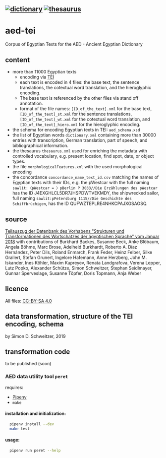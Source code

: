 [![dictionary](https://github.com/JKatzwinkel/aed-tei/actions/workflows/dictionary.yml/badge.svg)](https://github.com/JKatzwinkel/aed-tei/actions/workflows/dictionary.yml)
[![thesaurus](https://github.com/JKatzwinkel/aed-tei/actions/workflows/thesaurus.yml/badge.svg)](https://github.com/JKatzwinkel/aed-tei/actions/workflows/thesaurus.yml)
---

# aed-tei
Corpus of Egyptian Texts for the AED - Ancient Egyptian Dictionary

## content
- more than 11000 Egyptian texts
  - encoding via [TEI](https://tei-c.org/)
  - each text is encoded in 4 files: the base text, the sentence translations, the cotextual word translation, and the hieroglyphic encoding.
  - The base text is referenced by the other files via stand off annotation.
  - format of the file names: `[ID_of_the_text].xml` for the base text, `[ID_of_the_text]_st.xml` for the sentence translations, `[ID_of_the_text]_wt.xml` for the cotextual word translation, and `[ID_of_the_text]_hiero.xml` for the hieroglyphic encoding.
- the schema for encoding Egyptian texts in TEI: `aed_schema.xsd`
- the list of Egyptian words `dictionary.xml` containing more than 30000 entries with transcription, German translation, part of speech, and bibliographical information.
- the thesaurus `thesaurus.xml` used for enriching the metadata with controlled vocabulary, e.g. present location, find spot, date, or object types.
- the file `morphologicalFeatures.xml` with the used morphological encoding
- the concordance `concordance_name_text_id.csv` matching the names of Egyptian texts with their IDs, e.g. the pWestcar with the full naming `sawlit:〈pWestcar = 〉pBerlin P 3033//Die Erzählungen des pWestcar` has the ID J4EXGHLCL5DR7JHSPDWTVEKMDY, the shipwrecked sailor, full naming `sawlit:pPetersburg 1115//Die Geschichte des Schiffbrüchigen`, has the ID QUFWZTEPLRE4NHKCPAJXGSAOSQ.

## source
[Teilauszug der Datenbank des Vorhabens "Strukturen und Transformationen des Wortschatzes der ägyptischen Sprache" vom Januar 2018](https://nbn-resolving.org/urn:nbn:de:kobv:b4-opus4-29190) with contributions of Burkhard Backes, Susanne Beck, Anke Blöbaum, Angela Böhme, Marc Brose, Adelheid Burkhardt, Roberto A. Díaz Hernández, Peter Dils, Roland Enmarch, Frank Feder, Heinz Felber, Silke Grallert, Stefan Grunert, Ingelore Hafemann, Anne Herzberg, John M. Iskander, Ines Köhler, Maxim Kupreyev, Renata Landgrafova, Verena Lepper, Lutz Popko, Alexander Schütze, Simon Schweitzer, Stephan Seidlmayer, Gunnar Sperveslage, Susanne Töpfer, Doris Topmann, Anja Weber

## licence
All files: [CC-BY-SA 4.0](http://creativecommons.org/licenses/by-sa/4.0/)

## data transformation, structure of the TEI encoding, schema
by Simon D. Schweitzer, 2019

## transformation code
to be published (soon)

### AED data utility tool `peret`

requires:

- [Pipenv](https://pipenv.pypa.io/en/latest/)
- `make`

#### installation and initialization:

```bash
  pipenv install --dev
  make test
```

#### usage:

```bash
  pipenv run peret --help
```
